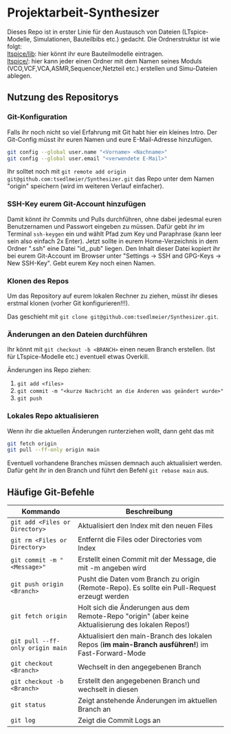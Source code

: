 # Projektarbeit-Synthesizer

Dieses Repo ist in erster Linie für den Austausch von Dateien (LTspice-Modelle, Simulationen, Bauteilbibs etc.) gedacht.
Die Ordnerstruktur ist wie folgt: \
[ltspice/lib](./ltspice/lib/): hier könnt ihr eure Bauteilmodelle eintragen. \
[ltspice/<Modul>](./ltspice/): hier kann jeder einen Ordner mit dem Namen seines Moduls (VCO,VCF,VCA,ASMR,Sequencer,Netzteil etc.) erstellen und Simu-Dateien ablegen. 


## Nutzung des Repositorys

### Git-Konfiguration

Falls ihr noch nicht so viel Erfahrung mit Git habt hier ein kleines Intro.
Der Git-Config müsst ihr euren Namen und eure E-Mail-Adresse hinzufügen.

```bash
git config --global user.name "<Vorname> <Nachname>"
git config --global user.email "<verwendete E-Mail>"
```

Ihr solltet noch mit `git remote add origin git@github.com:tsedlmeier/Synthesizer.git` das Repo
unter dem Namen "origin" speichern (wird im weiteren Verlauf einfacher).

### SSH-Key eurem Git-Account hinzufügen

Damit könnt ihr Commits und Pulls durchführen, ohne dabei jedesmal euren Benutzernamen und Passwort
eingeben zu müssen. Dafür gebt ihr im Terminal `ssh-keygen` ein und wählt Pfad zum Key und Paraphrase (kann leer sein also einfach 2x Enter).
Jetzt sollte in eurem Home-Verzeichnis in dem Ordner ".ssh" eine Datei "id_<NAME>.pub" liegen. Den Inhalt
dieser Datei kopiert ihr bei eurem Git-Account im Browser unter "Settings -> SSH and GPG-Keys -> New
SSH-Key". Gebt eurem Key noch einen Namen.

### Klonen des Repos

Um das Repository auf eurem lokalen Rechner zu ziehen, müsst ihr dieses erstmal klonen (vorher Git konfigurieren!!!).

Das geschieht mit `git clone git@github.com:tsedlmeier/Synthesizer.git`.

### Änderungen an den Dateien durchführen

Ihr könnt mit `git checkout -b <BRANCH>` einen neuen Branch erstellen. (Ist für LTspice-Modelle etc.) eventuell etwas Overkill.

Änderungen ins Repo ziehen:

1. `git add <files>` 
2. `git commit -m "<kurze Nachricht an die Anderen was geändert wurde>"`
3. `git push`

### Lokales Repo aktualisieren

Wenn ihr die aktuellen Änderungen runterziehen wollt, dann geht das mit

```bash
git fetch origin
git pull --ff-only origin main
```

Eventuell vorhandene Branches müssen demnach auch aktualisiert werden. Dafür geht ihr in den Branch
und führt den Befehl `git rebase main` aus.

## Häufige Git-Befehle

|Kommando|Beschreibung|
|--------|------------|
|`git add <Files or Directory>`|Aktualisiert den Index mit den neuen Files|
|`git rm <Files or Directory>`|Entfernt die Files oder Directories vom Index|
|`git commit -m "<Message>"`|Erstellt einen Commit mit der Message, die mit -m angeben wird|
|`git push origin <Branch>`|Pusht die Daten vom Branch zu origin (Remote-Repo). Es sollte ein Pull-Request erzeugt werden|
|`git fetch origin`|Holt sich die Änderungen aus dem Remote-Repo "origin" (aber keine Aktualisierung des lokalen Repos!)|
|`git pull --ff-only origin main`|Aktualisiert den main-Branch des lokalen Repos (**im main-Branch ausführen!**) im Fast-Forward-Mode|
|`git checkout <Branch>`|Wechselt in den angegebenen Branch|
|`git checkout -b <Branch>`|Erstellt den angegebenen Branch und wechselt in diesen|
|`git status`|Zeigt anstehende Änderungen im aktuellen Branch an|
|`git log`|Zeigt die Commit Logs an|

